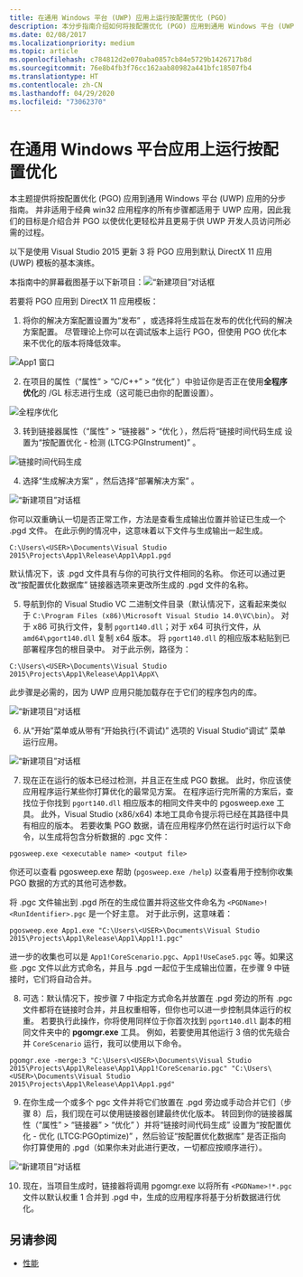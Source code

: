 ```yaml
---
title: 在通用 Windows 平台 (UWP) 应用上运行按配置优化 (PGO)
description: 本分步指南介绍如何将按配置优化 (PGO) 应用到通用 Windows 平台 (UWP) 应用。
ms.date: 02/08/2017
ms.localizationpriority: medium
ms.topic: article
ms.openlocfilehash: c784812d2e070aba0857cb84e5729b1426717b8d
ms.sourcegitcommit: 76e8b4fb3f76cc162aab80982a441bfc18507fb4
ms.translationtype: HT
ms.contentlocale: zh-CN
ms.lasthandoff: 04/29/2020
ms.locfileid: "73062370"
---
```

# <a name="running-profile-guided-optimization-on-universal-windows-platform-apps"></a>在通用 Windows 平台应用上运行按配置优化 
 
本主题提供将按配置优化 (PGO) 应用到通用 Windows 平台 (UWP) 应用的分步指南。 并非适用于经典 win32 应用程序的所有步骤都适用于 UWP 应用，因此我们的目标是介绍合并 PGO 以使优化更轻松并且更易于供 UWP 开发人员访问所必需的过程。

以下是使用 Visual Studio 2015 更新 3 将 PGO 应用到默认 DirectX 11 应用 (UWP) 模板的基本演练。
 
本指南中的屏幕截图基于以下新项目：![“新建项目”对话框](images/pgo-001.png)

若要将 PGO 应用到 DirectX 11 应用模板：

1. 将你的解决方案配置设置为“发布”  ，或选择将生成旨在发布的优化代码的解决方案配置。 尽管理论上你可以在调试版本上运行 PGO，但使用 PGO 优化本来不优化的版本将降低效率。 
 
 ![App1 窗口](images/pgo-002.png)
 
2. 在项目的属性（“属性”   > “C/C++”   > “优化”  ）中验证你是否正在使用**全程序优化**的 /GL 标志进行生成（这可能已由你的配置设置）。

 ![全程序优化](images/pgo-003.png)

3. 转到链接器属性（“属性”   > “链接器”   > “优化  ），然后将“链接时间代码生成  设置为“按配置优化 - 检测 (LTCG:PGInstrument)”  。
 
 ![链接时间代码生成](images/pgo-004.png)

4. 选择“生成解决方案”  ，然后选择“部署解决方案”  。 

 ![“新建项目”对话框](images/pgo-005.png)
 
 你可以双重确认一切是否正常工作，方法是查看生成输出位置并验证已生成一个 .pgd 文件。 在此示例的情况中，这意味着以下文件与生成输出一起生成。
 
 `C:\Users\<USER>\Documents\Visual Studio 2015\Projects\App1\Release\App1\App1.pgd`

 默认情况下，该 .pgd 文件具有与你的可执行文件相同的名称。 你还可以通过更改“按配置优化数据库”  链接器选项来更改所生成的 .pgd 文件的名称。 
 
5. 导航到你的 Visual Studio VC 二进制文件目录（默认情况下，这看起来类似于 `C:\Program Files (x86)\Microsoft Visual Studio 14.0\VC\bin`）。 对于 x86 可执行文件，复制 `pgort140.dll`；对于 x64 可执行文件，从 `amd64\pgort140.dll` 复制 x64 版本。 将 `pgort140.dll` 的相应版本粘贴到已部署程序包的根目录中。 对于此示例，路径为：

 `C:\Users\<USER>\Documents\Visual Studio 2015\Projects\App1\Release\App1\AppX\`

 此步骤是必需的，因为 UWP 应用只能加载存在于它们的程序包内的库。

 ![“新建项目”对话框](images/pgo-006.png)
 
6. 从“开始”菜单或从带有“开始执行(不调试)”  选项的 Visual Studio“调试”  菜单运行应用。 

 ![“新建项目”对话框](images/pgo-007.png)
 
7. 现在正在运行的版本已经过检测，并且正在生成 PGO 数据。 此时，你应该使应用程序运行某些你打算优化的最常见方案。 在程序运行完所需的方案后，查找位于你找到 `pgort140.dll` 相应版本的相同文件夹中的 pgosweep.exe 工具。 此外，Visual Studio (x86/x64) 本地工具命令提示将已经在其路径中具有相应的版本。 若要收集 PGO 数据，请在应用程序仍然在运行时运行以下命令，以生成将包含分析数据的 .pgc 文件：
 
  `pgosweep.exe <executable name> <output file>` 
 
  你还可以查看 pgosweep.exe 帮助 (`pgosweep.exe /help`) 以查看用于控制你收集 PGO 数据的方式的其他可选参数。
 
  将 .pgc 文件输出到 .pgd 所在的生成位置并将这些文件命名为 `<PGDName>!<RunIdentifier>.pgc` 是一个好主意。 对于此示例，这意味着：
 
  ```
  pgosweep.exe App1.exe "C:\Users\<USER>\Documents\Visual Studio 2015\Projects\App1\Release\App1\App1!1.pgc"
  ```
 
  进一步的收集也可以是 `App1!CoreScenario.pgc`、`App1!UseCase5.pgc` 等。如果这些 .pgc 文件以此方式命名，并且与 .pgd 一起位于生成输出位置，在步骤 9 中链接时，它们将自动合并。
 
8. 可选：默认情况下，按步骤 7 中指定方式命名并放置在 .pgd 旁边的所有 .pgc 文件都将在链接时合并，并且权重相等，但你也可以进一步控制具体运行的权重。 若要执行此操作，你将使用同样位于你首次找到 `pgort140.dll` 副本的相同文件夹中的 **pgomgr.exe** 工具。 例如，若要使用其他运行 3 倍的优先级合并 `CoreScenario` 运行，我可以使用以下命令。
 
 ```
 pgomgr.exe -merge:3 "C:\Users\<USER>\Documents\Visual Studio 2015\Projects\App1\Release\App1\App1!CoreScenario.pgc" "C:\Users\<USER>\Documents\Visual Studio 2015\Projects\App1\Release\App1\App1.pgd"
 ```
 
9. 在你生成一个或多个 pgc 文件并将它们放置在 .pgd 旁边或手动合并它们（步骤 8）后，我们现在可以使用链接器创建最终优化版本。 转回到你的链接器属性（“属性”   > “链接器”   > “优化”  ）并将“链接时间代码生成”  设置为“按配置优化 - 优化 (LTCG:PGOptimize)”  ，然后验证“按配置优化数据库”  是否正指向你打算使用的 .pgd（如果你未对此进行更改，一切都应按顺序进行）。

 ![“新建项目”对话框](images/pgo-009.png)
 
10. 现在，当项目生成时，链接器将调用 pgomgr.exe 以将所有 `<PGDName>!*.pgc` 文件以默认权重 1 合并到 .pgd 中，生成的应用程序将基于分析数据进行优化。

## <a name="see-also"></a>另请参阅
- [性能](performance-and-xaml-ui.md)

 


